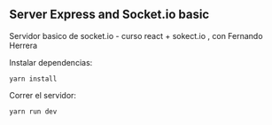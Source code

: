 ## Server Express and Socket.io basic

Servidor basico de socket.io - curso react + sokect.io , con Fernando Herrera

Instalar dependencias:
```
yarn install
```
Correr el servidor:
```
yarn run dev
```